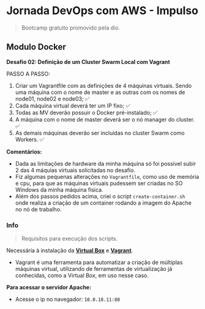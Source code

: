 # Jornada DevOps com AWS - Impulso

> Bootcamp gratuito promovido pela dio.

## Modulo Docker

**Desafio 02: Definição de um Cluster Swarm Local com Vagrant**

PASSO A PASSO:

1. Criar um Vagrantfile com as definições de 4 máquinas virtuais. Sendo uma máquina com o nome de master e as outras com os nomes de node01, node02 e node03; ✅
2. Cada máquina virtual deverá ter um IP fixo; ✅
3. Todas as MV deverão possuir o Docker pré-instalado; ✅
4. A máquina com o nome de master deverá ser o nó manager do cluster. ✅
5. As demais máquinas deverão ser incluídas no cluster Swarm como Workers. ✅

**Comentários:**

- Dada as limitações de hardware da minha máquina só foi possível subir 2 das 4 máquias virtuais solicitadas no desafio.
- Fiz algumas pequenas alterações no `Vagrantfile`, como uso de memória e cpu, para que as máquinas virtuais pudessem ser criadas no SO Windows da minha máquina física.
- Além dos passos pedidos acima, criei o script `create-container.sh` onde realiza a criação de um container rodando a imagem do Apache no nó de trabalho.

### Info

> Requisitos para execução dos scripts.

Necessária à instalação da **[Virtual Box](https://www.virtualbox.org/)** e **[Vagrant](https://www.vagrantup.com/)**.

- Vagrant é uma ferramenta para automatizar a criação de múltiplas máquinas virtual, utilizando de ferramentas de virtualização já conhecidas, como a Virtual Box, em uso nesse caso.

**Para acessar o servidor Apache:**

- Acesse o ip no navegador: `10.0.18.11:80`
